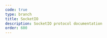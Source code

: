 ```yaml
---
code: true
type: branch
title: SocketIO
description: SocketIO protocol documentation
order: 600
---
```

